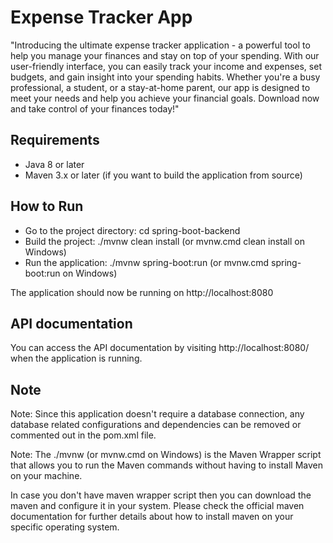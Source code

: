 # Expense Tracker App 

"Introducing the ultimate expense tracker application - a powerful tool to help you manage your finances and stay on top of your spending. With our user-friendly interface, you can easily track your income and expenses, set budgets, and gain insight into your spending habits. Whether you're a busy professional, a student, or a stay-at-home parent, our app is designed to meet your needs and help you achieve your financial goals. Download now and take control of your finances today!"

## Requirements
- Java 8 or later
- Maven 3.x or later (if you want to build the application from source)

## How to Run
- Go to the project directory: cd spring-boot-backend
- Build the project: ./mvnw clean install (or mvnw.cmd clean install on Windows)
- Run the application: ./mvnw spring-boot:run (or mvnw.cmd spring-boot:run on Windows)

The application should now be running on http://localhost:8080

## API documentation
You can access the API documentation by visiting http://localhost:8080/ when the application is running.

## Note
Note: Since this application doesn't require a database connection, any database related configurations and dependencies can be removed or commented out in the pom.xml file.

Note: The ./mvnw (or mvnw.cmd on Windows) is the Maven Wrapper script that allows you to run the Maven commands without having to install Maven on your machine.

In case you don't have maven wrapper script then you can download the maven and configure it in your system.
Please check the official maven documentation for further details about how to install maven on your specific operating system.
